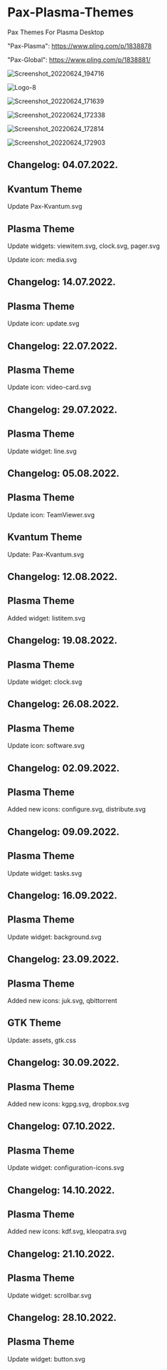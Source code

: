 # Pax-Plasma-Themes
Pax Themes For Plasma Desktop

"Pax-Plasma": https://www.pling.com/p/1838878

"Pax-Global": https://www.pling.com/p/1838881/


![Screenshot_20220624_194716](https://user-images.githubusercontent.com/45247573/175967697-8723d13d-b62b-46cc-9b37-7d474b293c87.png)

![Logo-8](https://user-images.githubusercontent.com/45247573/175967765-513892bd-1f7e-4118-82ed-e0f8941d883e.png)

![Screenshot_20220624_171639](https://user-images.githubusercontent.com/45247573/175967874-74f3c1a4-31e6-4dc2-bcba-5a00a2ab2ed6.jpg)

![Screenshot_20220624_172338](https://user-images.githubusercontent.com/45247573/175967937-1fa018d1-390a-40dd-b920-d6d96ac5c59d.png)

![Screenshot_20220624_172814](https://user-images.githubusercontent.com/45247573/175967957-25927f3c-47ae-404d-a995-76048949b107.png)

![Screenshot_20220624_172903](https://user-images.githubusercontent.com/45247573/175967967-c32f0ad6-45c9-4140-aeb1-eb97a8f58379.png)


Changelog: 04.07.2022.
------------------------

Kvantum Theme
--------------

Update Pax-Kvantum.svg

Plasma Theme
------------

Update widgets: viewitem.svg, clock.svg, pager.svg

Update icon: media.svg


Changelog: 14.07.2022.
------------------------

Plasma Theme
-------------

Update icon: update.svg

Changelog: 22.07.2022.
------------------------

Plasma Theme
-------------

Update icon: video-card.svg

Changelog: 29.07.2022.
------------------------

Plasma Theme
-------------

Update widget: line.svg

Changelog: 05.08.2022.
------------------------

Plasma Theme
-------------

Update icon: TeamViewer.svg

Kvantum Theme
-------------

Update: Pax-Kvantum.svg

Changelog: 12.08.2022.
------------------------

Plasma Theme
-------------

Added widget: listitem.svg


Changelog: 19.08.2022.
------------------------

Plasma Theme
-------------

Update widget: clock.svg


Changelog: 26.08.2022.
------------------------

Plasma Theme
-------------

Update icon: software.svg


Changelog: 02.09.2022.
------------------------

Plasma Theme
-------------

Added new icons: configure.svg, distribute.svg

Changelog: 09.09.2022.
------------------------

Plasma Theme
-------------

Update widget: tasks.svg

Changelog: 16.09.2022.
------------------------

Plasma Theme
-------------

Update widget: background.svg

Changelog: 23.09.2022.
------------------------

Plasma Theme
-------------

Added new icons: juk.svg, qbittorrent

GTK Theme
---------

Update: assets, gtk.css

Changelog: 30.09.2022.
------------------------

Plasma Theme
-------------

Added new icons: kgpg.svg, dropbox.svg

Changelog: 07.10.2022.
------------------------

Plasma Theme
-------------

Update widget: configuration-icons.svg

Changelog: 14.10.2022.
------------------------

Plasma Theme
-------------

Added new icons: kdf.svg, kleopatra.svg

Changelog: 21.10.2022.
------------------------

Plasma Theme
-------------

Update widget: scrollbar.svg


Changelog: 28.10.2022.
------------------------

Plasma Theme
-------------

Update widget: button.svg

